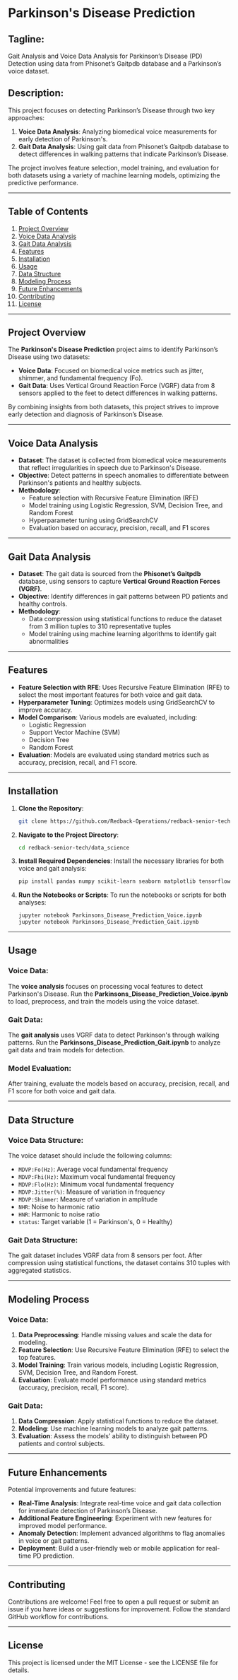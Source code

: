 
# Parkinson's Disease Prediction

## Tagline:
Gait Analysis and Voice Data Analysis for Parkinson’s Disease (PD) Detection using data from Phisonet’s Gaitpdb database and a Parkinson’s voice dataset.

## Description:
This project focuses on detecting Parkinson’s Disease through two key approaches:
1. **Voice Data Analysis**: Analyzing biomedical voice measurements for early detection of Parkinson's.
2. **Gait Data Analysis**: Using gait data from Phisonet’s Gaitpdb database to detect differences in walking patterns that indicate Parkinson’s Disease.

The project involves feature selection, model training, and evaluation for both datasets using a variety of machine learning models, optimizing the predictive performance.

---

## Table of Contents
1. [Project Overview](#project-overview)
2. [Voice Data Analysis](#voice-data-analysis)
3. [Gait Data Analysis](#gait-data-analysis)
4. [Features](#features)
5. [Installation](#installation)
6. [Usage](#usage)
7. [Data Structure](#data-structure)
8. [Modeling Process](#modeling-process)
9. [Future Enhancements](#future-enhancements)
10. [Contributing](#contributing)
11. [License](#license)

---

## Project Overview

The **Parkinson's Disease Prediction** project aims to identify Parkinson’s Disease using two datasets:
- **Voice Data**: Focused on biomedical voice metrics such as jitter, shimmer, and fundamental frequency (Fo).
- **Gait Data**: Uses Vertical Ground Reaction Force (VGRF) data from 8 sensors applied to the feet to detect differences in walking patterns.

By combining insights from both datasets, this project strives to improve early detection and diagnosis of Parkinson’s Disease.

---

## Voice Data Analysis

- **Dataset**: The dataset is collected from biomedical voice measurements that reflect irregularities in speech due to Parkinson's Disease.
- **Objective**: Detect patterns in speech anomalies to differentiate between Parkinson's patients and healthy subjects.
- **Methodology**:
  - Feature selection with Recursive Feature Elimination (RFE)
  - Model training using Logistic Regression, SVM, Decision Tree, and Random Forest
  - Hyperparameter tuning using GridSearchCV
  - Evaluation based on accuracy, precision, recall, and F1 scores

---

## Gait Data Analysis

- **Dataset**: The gait data is sourced from the **Phisonet’s Gaitpdb** database, using sensors to capture **Vertical Ground Reaction Forces (VGRF)**.
- **Objective**: Identify differences in gait patterns between PD patients and healthy controls.
- **Methodology**:
  - Data compression using statistical functions to reduce the dataset from 3 million tuples to 310 representative tuples
  - Model training using machine learning algorithms to identify gait abnormalities

---

## Features

- **Feature Selection with RFE**: Uses Recursive Feature Elimination (RFE) to select the most important features for both voice and gait data.
- **Hyperparameter Tuning**: Optimizes models using GridSearchCV to improve accuracy.
- **Model Comparison**: Various models are evaluated, including:
  - Logistic Regression
  - Support Vector Machine (SVM)
  - Decision Tree
  - Random Forest
- **Evaluation**: Models are evaluated using standard metrics such as accuracy, precision, recall, and F1 score.

---

## Installation

1. **Clone the Repository**:
   ```bash
   git clone https://github.com/Redback-Operations/redback-senior-tech.git
   ```

2. **Navigate to the Project Directory**:
   ```bash
   cd redback-senior-tech/data_science
   ```

3. **Install Required Dependencies**: Install the necessary libraries for both voice and gait analysis:
   ```bash
   pip install pandas numpy scikit-learn seaborn matplotlib tensorflow
   ```

4. **Run the Notebooks or Scripts**:
   To run the notebooks or scripts for both analyses:
   ```bash
   jupyter notebook Parkinsons_Disease_Prediction_Voice.ipynb
   jupyter notebook Parkinsons_Disease_Prediction_Gait.ipynb
   ```

---

## Usage

### Voice Data:
The **voice analysis** focuses on processing vocal features to detect Parkinson's Disease. Run the **Parkinsons_Disease_Prediction_Voice.ipynb** to load, preprocess, and train the models using the voice dataset.

### Gait Data:
The **gait analysis** uses VGRF data to detect Parkinson's through walking patterns. Run the **Parkinsons_Disease_Prediction_Gait.ipynb** to analyze gait data and train models for detection.

### Model Evaluation:
After training, evaluate the models based on accuracy, precision, recall, and F1 score for both voice and gait data.

---

## Data Structure

### Voice Data Structure:
The voice dataset should include the following columns:
- `MDVP:Fo(Hz)`: Average vocal fundamental frequency
- `MDVP:Fhi(Hz)`: Maximum vocal fundamental frequency
- `MDVP:Flo(Hz)`: Minimum vocal fundamental frequency
- `MDVP:Jitter(%)`: Measure of variation in frequency
- `MDVP:Shimmer`: Measure of variation in amplitude
- `NHR`: Noise to harmonic ratio
- `HNR`: Harmonic to noise ratio
- `status`: Target variable (1 = Parkinson's, 0 = Healthy)

### Gait Data Structure:
The gait dataset includes VGRF data from 8 sensors per foot. After compression using statistical functions, the dataset contains 310 tuples with aggregated statistics.

---

## Modeling Process

### Voice Data:
1. **Data Preprocessing**: Handle missing values and scale the data for modeling.
2. **Feature Selection**: Use Recursive Feature Elimination (RFE) to select the top features.
3. **Model Training**: Train various models, including Logistic Regression, SVM, Decision Tree, and Random Forest.
4. **Evaluation**: Evaluate model performance using standard metrics (accuracy, precision, recall, F1 score).

### Gait Data:
1. **Data Compression**: Apply statistical functions to reduce the dataset.
2. **Modeling**: Use machine learning models to analyze gait patterns.
3. **Evaluation**: Assess the models’ ability to distinguish between PD patients and control subjects.

---

## Future Enhancements

Potential improvements and future features:
- **Real-Time Analysis**: Integrate real-time voice and gait data collection for immediate detection of Parkinson’s Disease.
- **Additional Feature Engineering**: Experiment with new features for improved model performance.
- **Anomaly Detection**: Implement advanced algorithms to flag anomalies in voice or gait patterns.
- **Deployment**: Build a user-friendly web or mobile application for real-time PD prediction.

---

## Contributing

Contributions are welcome! Feel free to open a pull request or submit an issue if you have ideas or suggestions for improvement. Follow the standard GitHub workflow for contributions.

---

## License

This project is licensed under the MIT License - see the LICENSE file for details.
